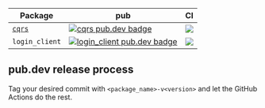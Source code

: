 | Package | pub | CI | 
| - | - | - |
| [`cqrs`][cqrs-link] | [![cqrs pub.dev badge][cqrs-pub-badge]][cqrs-pub-badge-link] | [![][cqrs-build-badge]][cqrs-build-badge-link] |
| `login_client` | [![login_client pub.dev badge][login_client-pub-badge]][login_client-pub-badge-link] | ![][build-badge-placeholder] |

## pub.dev release process

Tag your desired commit with `<package_name>-v<version>` and let the GitHub Actions do the rest.

[cqrs-link]: https://github.com/leancodepl/flutter_corelibrary/tree/master/packages/cqrs
[cqrs-pub-badge]: https://img.shields.io/pub/v/cqrs
[cqrs-pub-badge-link]: https://pub.dev/packages/cqrs
[cqrs-build-badge]: https://img.shields.io/github/workflow/status/leancodepl/flutter_corelibrary/cqrs%2520test
[cqrs-build-badge-link]: https://github.com/leancodepl/flutter_corelibrary/actions?query=workflow%3A%22cqrs+test%22
[login_client-pub-badge]: https://img.shields.io/pub/v/login_client
[login_client-pub-badge-link]: https://pub.dev/packages/login_client

[build-badge-placeholder]: https://img.shields.io/badge/build-todo-informational
